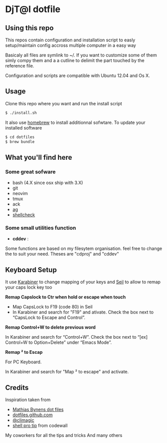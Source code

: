 # DjT@l dotfile

## Using this repo

This repos contain configuration and installation script to easly setup/maintain config accross multiple computer in a easy way

Basicaly all files are symlink to ~/. If you want to customize some of them
simly compy them and a a cutline to delimit the part touched by the reference
file.

Configuration and scripts are compatible with Ubuntu 12.04 and Os X.

## Usage

Clone this repo where you want and run the install script

```bash
$ ./install.sh
```

It also use [homebrew](http://brew.sh/) to install additionnal sofwtare.
To update your installed software

```bash
$ cd dotfiles
$ brew bundle
```

## What you'll find here

### Some great sofware

* bash (4.X since osx ship with 3.X)
* git 
* neovim
* tmux
* ack
* [ag](http://geoff.greer.fm/ag/)
* [shellcheck](https://github.com/koalaman/shellcheck)

### Some small utilities function

* **cddev** :

Some functions are based on my filesytem organisation. feel free to change the
to suit your need. Theses are "cdproj" and "cddev"

## Keyboard Setup

It use [Karabiner](https://pqrs.org/osx/karabiner/) to change mapping of your keys and
[Seil](https://pqrs.org/osx/karabiner/seil.html.en) to allow to remap your caps lock key too

**Remap Capslock to Ctr when hold or escape when touch**

* Map  CapsLock to F19 (code 80) in Seil
* In Karabiner and search for "F19" and ativate. Check the box next to “CapsLock to Escape and Control”.

**Remap Control+W to delete previous word**

In Karabiner and search for “Control+W”. Check the box next to “[ex] Control+W to Option+Delete” under “Emacs Mode”.

**Remap ² to Escap**

For PC Keyboard.

In Karabiner and search for "Map ² to escape" and activate.

## Credits

Inspiration taken from

* [Mathias Bynens dot files](https://github.com/mathiasbynens/dotfiles)
* [dotfiles.github.com](http://dotfiles.github.com/)
* [@climagic](https://twitter.com/climagic)
* [shell pro tip](https://coderwall.com/p/t/bash) from codewall

My coworkers for all the tips and tricks
And many others

